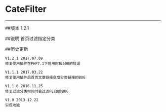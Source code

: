 # CateFilter
***

##版本
    1.2.1

##说明
    首页过滤指定分类

##历史更新

    V1.2.1 2017.07.09 
    修复使用插件在PHP7.1下启用时报500的错误

    V1.1.1 2017.03.22 
    修复使用插件后首页文章链接变成分类链接的BUG

    V1.1.0 2016.11.25 
    修复过滤分类时同时会过滤FEED的BUG
    
    V1.0 2013.12.22
    实现功能